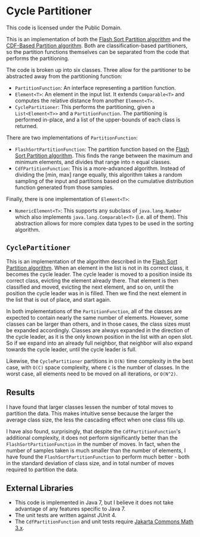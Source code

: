 Cycle Partitioner
=================
This code is licensed under the Public Domain.

This is an implementation of both the [Flash Sort Partition algorithm](http://www.drdobbs.com/database/the-flashsort1-algorithm/184410496) and the [CDF-Based Partition algorithm](http://www.cs.rochester.edu/~cding/Documents/Publications/icpp04.pdf).  Both are classification-based partitioners, so the partition functions themselves can be separated from the code that performs the partitioning.

The code is broken up into six classes.  Three allow for the partitioner to be abstracted away from the partitioning function:

* `PartitionFunction`: An interface representing a partition function.
* `Element<T>`: An element in the input list.  It extends `Comparable<T>` and computes the relative distance from another `Element<T>`.
* `CyclePartitioner`: This performs the partitioning, given a `List<Element<T>>` and a `PartitionFunction`.  The partitioning is performed in-place, and a list of the upper-bounds of each class is returned.

There are two implementations of `PartitionFunction`:

* `FlashSortPartitionFunction`: The partition function based on the [Flash Sort Partition algorithm](http://www.drdobbs.com/database/the-flashsort1-algorithm/184410496).  This finds the range between the maximum and minimum elements, and divides that range into n equal classes.
* `CdfPartitionFunction`: This is a more-advanced algorithm.  Instead of dividing the [min, max] range equally, this algorithm takes a random sampling of the input and partitions based on the cumulative distribution function generated from those samples.

Finally, there is one implementation of `Element<T>`:

* `NumericElement<T>`: This supports any subclass of `java.lang.Number` which also implements `java.lang.Comparable<T>` (i.e. all of them).  This abstraction allows for more complex data types to be used in the sorting algorithm.

## `CyclePartitioner`

This is an implementation of the algorithm described in the [Flash Sort Partition algorithm](http://www.drdobbs.com/database/the-flashsort1-algorithm/184410496).  When an element in the list is not in its correct class, it becomes the cycle leader.  The cycle leader is moved to a position inside its correct class, evicting the element already there.  That element is then classified and moved, evicting the next element, and so on, until the position the cycle leader was in is filled.  Then we find the next element in the list that is out of place, and start again.

In both implementations of the `PartitionFunction`, all of the classes are expected to contain nearly the same number of elements.  However, some classes can be larger than others, and in those cases, the class sizes must be expanded accordingly.  Classes are always expanded in the direction of the cycle leader, as it is the only known position in the list with an open slot.  So if we expand into an already full neighbor, that neighbor will also expand towards the cycle leader, until the cycle leader is full.

Likewise, the `CyclePartitioner` partitions in `O(N)` time complexity in the best case, with `O(C)` space complexity, where `C` is the number of classes.  In the worst case, all elements need to be moved on all iterations, or `O(N^2)`.

## Results

I have found that larger classes lessen the number of total moves to partition the data.  This makes intuitive sense because the larger the average class size, the less the cascading effect when one class fills up.

I have also found, surprisingly, that despite the `CdfPartitionFunction`'s additional complexity, it does not perform significantly better than the `FlashSortPartitionFunction` in the number of moves.  In fact, when the number of samples taken is much smaller than the number of elements, I have found the `FlashSortPartitionFunction` to perform much better - both in the standard deviation of class size, and in total number of moves required to partition the data.

## External Libraries

* This code is implemented in Java 7, but I believe it does not take advantage of any features specific to Java 7.
* The unit tests are written against JUnit 4.
* The `CdfPartitionFunction` and unit tests require [Jakarta Commons Math 3.x](http://commons.apache.org/proper/commons-math/).